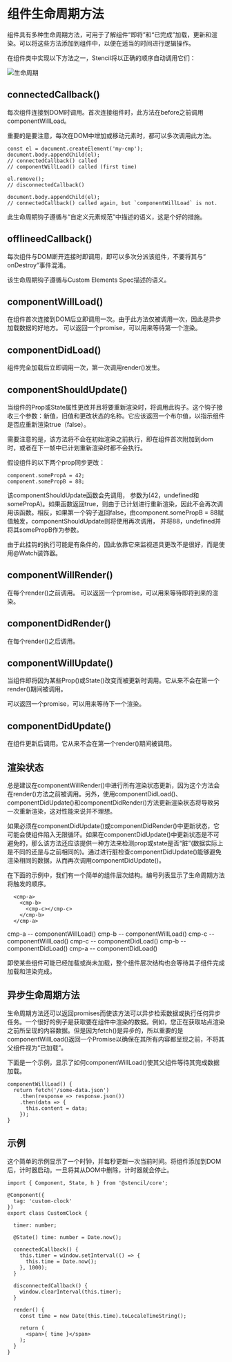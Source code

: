 # 组件生命周期方法

组件具有多种生命周期方法，可用于了解组件“即将”和“已完成”加载，更新和渲染。可以将这些方法添加到组件中，以便在适当的时间进行逻辑操作。

在组件类中实现以下方法之一，Stencil将以正确的顺序自动调用它们：

![生命周期](../../img/LifecycleMethods1.png)


## connectedCallback()

每次组件连接到DOM时调用。首次连接组件时，此方法在before之前调用componentWillLoad。

重要的是要注意，每次在DOM中增加或移动元素时，都可以多次调用此方法。

```
const el = document.createElement('my-cmp');
document.body.appendChild(el);
// connectedCallback() called
// componentWillLoad() called (first time)

el.remove();
// disconnectedCallback()

document.body.appendChild(el);
// connectedCallback() called again, but `componentWillLoad` is not.
```

此生命周期钩子遵循与“自定义元素规范”中描述的语义，这是个好的措施。

## offlineedCallback()

每次组件与DOM断开连接时即调用，即可以多次分派该组件，不要将其与“ onDestroy”事件混淆。

该生命周期钩子遵循与Custom Elements Spec描述的语义。

## componentWillLoad()

在组件首次连接到DOM后立即调用一次。由于此方法仅被调用一次，因此是异步加载数据的好地方。
可以返回一个promise，可以用来等待第一个渲染。

## componentDidLoad()

组件完全加载后立即调用一次，第一次调用render()发生。

## componentShouldUpdate()

当组件的Prop或State属性更改并且将要重新渲染时，将调用此钩子。这个钩子接收三个参数：新值，旧值和更改状态的名称。它应该返回一个布尔值，以指示组件是否应重新渲染true（false）。

需要注意的是，该方法将不会在初始渲染之前执行，即在组件首次附加到dom时，或者在下一帧中已计划重新渲染时都不会执行。

假设组件的以下两个prop同步更改：

```
component.somePropA = 42;
component.somePropB = 88;
```

该componentShouldUpdate函数会先调用， 参数为(42，undefined和somePropA)。如果函数返回true，则由于已计划进行重新渲染，因此不会再次调用该函数。相反，如果第一个钩子返回false，由component.somePropB = 88赋值触发，componentShouldUpdate则将使用再次调用， 并将88，undefined并将其somePropB作为参数。

由于此挂钩的执行可能是有条件的，因此依靠它来监视道具更改不是很好，而是使用@Watch装饰器。

## componentWillRender()

在每个render()之前调用。
可以返回一个promise，可以用来等待即将到来的渲染。

## componentDidRender()

在每个render()之后调用。

## componentWillUpdate()

当组件即将因为某些Prop()或State()改变而被更新时调用。它从来不会在第一个render()期间被调用。

可以返回一个promise，可以用来等待下一个渲染。

## componentDidUpdate()

在组件更新后调用。它从来不会在第一个render()期间被调用。

## 渲染状态

总是建议在componentWillRender()中进行所有渲染状态更新，因为这个方法会在render()方法之前被调用。另外，使用componentDidLoad()、componentDidUpdate()和componentDidRender()方法更新渲染状态将导致另一次重新渲染，这对性能来说并不理想。

如果必须在componentDidUpdate()或componentDidRender()中更新状态，它可能会使组件陷入无限循环。如果在componentDidUpdate()中更新状态是不可避免的，那么该方法还应该提供一种方法来检测prop或state是否“脏”(数据实际上是不同的还是与之前相同的)。通过进行脏检查componentDidUpdate()能够避免渲染相同的数据，从而再次调用componentDidUpdate()。

在下面的示例中，我们有一个简单的组件层次结构。编号列表显示了生命周期方法将触发的顺序。

```
  <cmp-a>
    <cmp-b>
      <cmp-c></cmp-c>
    </cmp-b>
  </cmp-a>
```

cmp-a -- componentWillLoad()
cmp-b -- componentWillLoad()
cmp-c -- componentWillLoad()
cmp-c -- componentDidLoad()
cmp-b -- componentDidLoad()
cmp-a -- componentDidLoad()

即使某些组件可能已经加载或尚未加载，整个组件层次结构也会等待其子组件完成加载和渲染完成。

## 异步生命周期方法

生命周期方法还可以返回promises而使该方法可以异步检索数据或执行任何异步任务。一个很好的例子是获取要在组件中渲染的数据。例如，您正在获取站点渲染之前所呈现的内容数据。但是因为fetch()是异步的，所以重要的是componentWillLoad()返回一个Promise以确保在其所有内容都呈现之前，不将其父组件视为“已加载”。

下面是一个示例，显示了如何componentWillLoad()使其父组件等待其完成数据加载。

```
componentWillLoad() {
  return fetch('/some-data.json')
    .then(response => response.json())
    .then(data => {
      this.content = data;
    });
}
```

## 示例

这个简单的示例显示了一个时钟，并每秒更新一次当前时间。将组件添加到DOM后，计时器启动。一旦将其从DOM中删除，计时器就会停止。

```
import { Component, State, h } from '@stencil/core';

@Component({
  tag: 'custom-clock'
})
export class CustomClock {

  timer: number;

  @State() time: number = Date.now();

  connectedCallback() {
    this.timer = window.setInterval(() => {
      this.time = Date.now();
    }, 1000);
  }

  disconnectedCallback() {
    window.clearInterval(this.timer);
  }

  render() {
    const time = new Date(this.time).toLocaleTimeString();

    return (
      <span>{ time }</span>
    );
  }
}
```